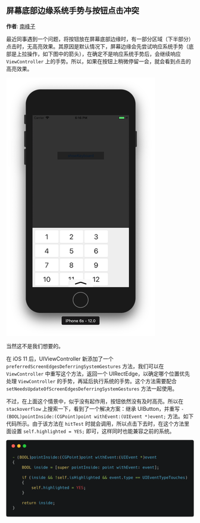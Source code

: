 ## 屏幕底部边缘系统手势与按钮点击冲突

**作者**: [南峰子](https://weibo.com/3321824014)

最近同事遇到一个问题，将按钮放在屏幕底部边缘时，有一部分区域（下半部分）点击时，无高亮效果。其原因是默认情况下，屏幕边缘会先尝试响应系统手势（底部是上拉操作，如下图中的箭头），在确定不是响应系统手势后，会继续响应 `ViewController` 上的手势。所以，如果在按钮上稍微停留一会，就会看到点击的高亮效果。

![](./1.png)

当然这不是我们想要的。

在 iOS 11 后，UIViewController 新添加了一个 `preferredScreenEdgesDeferringSystemGestures` 方法，我们可以在 `ViewController` 中重写这个方法，返回一个 UIRectEdge，以确定哪个位置优先处理 `ViewController` 的手势，再延后执行系统的手势。这个方法需要配合 `setNeedsUpdateOfScreenEdgesDeferringSystemGestures` 方法一起使用。

不过，在上面这个情景中，似乎没有起作用，按钮依然没有及时高亮。所以在 `stackoverflow` 上搜索一下，看到了一个解决方案：继承 UIButton，并重写 `- (BOOL)pointInside:(CGPoint)point withEvent:(UIEvent *)event;` 方法。如下代码所示。由于该方法在 `hitTest` 时就会调用，所以点击下去时，在这个方法里面设置 `self.highlighted = YES;` 即可，这样同时也能兼容之前的系统。

![](./2.png)


